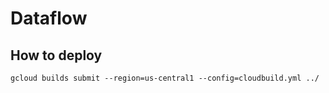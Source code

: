 # Dataflow

## How to deploy

```
gcloud builds submit --region=us-central1 --config=cloudbuild.yml ../
```
